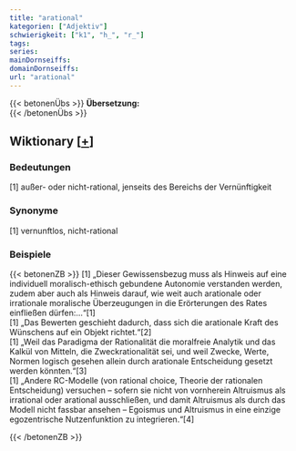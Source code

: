 ```yaml
---
title: "arational"
kategorien: ["Adjektiv"]
schwierigkeit: ["k1", "h_", "r_"]
tags:
series:
mainDornseiffs:
domainDornseiffs:
url: "arational"
---
```


{{< betonenÜbs >}}
**Übersetzung:**  
{{< /betonenÜbs >}}

## Wiktionary [[+](https://de.wiktionary.org/wiki/arational)]

### Bedeutungen
[1] außer- oder nicht-rational, jenseits des Bereichs der Vernünftigkeit  

### Synonyme
[1] vernunftlos, nicht-rational  

### Beispiele
{{< betonenZB >}}
[1] „Dieser Gewissensbezug muss als Hinweis auf eine individuell moralisch-ethisch gebundene Autonomie verstanden werden, zudem aber auch als Hinweis darauf, wie weit auch arationale oder irrationale moralische Überzeugungen in die Erörterungen des Rates einfließen dürfen:…“[1]  
[1] „Das Bewerten geschieht dadurch, dass sich die arationale Kraft des Wünschens auf ein Objekt richtet.“[2]  
[1] „Weil das Paradigma der Rationalität die moralfreie Analytik und das Kalkül von Mitteln, die Zweckrationalität sei, und weil Zwecke, Werte, Normen logisch gesehen allein durch arationale Entscheidung gesetzt werden könnten.“[3]  
[1] „Andere RC-Modelle (von rational choice, Theorie der rationalen Entscheidung) versuchen – sofern sie nicht von vornherein Altruismus als irrational oder arational ausschließen, und damit Altruismus als durch das Modell nicht fassbar ansehen – Egoismus und Altruismus in eine einzige egozentrische Nutzenfunktion zu integrieren.“[4]  

{{< /betonenZB >}}

